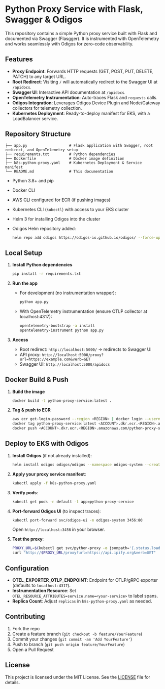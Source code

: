 # Python Proxy Service with Flask, Swagger & Odigos

This repository contains a simple Python proxy service built with Flask and documented via Swagger (Flasgger). It is instrumented with OpenTelemetry and works seamlessly with Odigos for zero-code observability.

## Features

* **Proxy Endpoint**: Forwards HTTP requests (GET, POST, PUT, DELETE, PATCH) to any target URL.
* **Root Redirect**: Visiting `/` will automatically redirect to the Swagger UI at `/apidocs`.
* **Swagger UI**: Interactive API documentation at `/apidocs`.
* **OpenTelemetry Instrumentation**: Auto-traces Flask and `requests` calls.
* **Odigos Integration**: Leverages Odigos Device Plugin and Node/Gateway collectors for telemetry collection.
* **Kubernetes Deployment**: Ready-to-deploy manifest for EKS, with a LoadBalancer service.

## Repository Structure

```text
├── app.py                   # Flask application with Swagger, root redirect, and OpenTelemetry setup
├── requirements.txt         # Python dependencies
├── Dockerfile               # Docker image definition
├── k8s-python-proxy.yaml    # Kubernetes Deployment & Service manifest
└── README.md                # This documentation
```

* Python 3.8+ and pip
* Docker CLI
* AWS CLI configured for ECR (if pushing images)
* Kubernetes CLI (`kubectl`) with access to your EKS cluster
* Helm 3 for installing Odigos into the cluster
* Odigos Helm repository added:

  ```bash
  helm repo add odigos https://odigos-io.github.io/odigos/ --force-update
  ```

## Local Setup

1. **Install Python dependencies**

   ```bash
   pip install -r requirements.txt
   ```

2. **Run the app**

   * For development (no instrumentation wrapper):

     ```bash
     python app.py
     ```
   * With OpenTelemetry instrumentation (ensure OTLP collector at localhost:4317):

     ```bash
     opentelemetry-bootstrap -a install
     opentelemetry-instrument python app.py
     ```

3. **Access**

   * Root redirect: `http://localhost:5000/` → redirects to Swagger UI
   * API proxy: `http://localhost:5000/proxy?url=https://example.com&verb=GET`
   * Swagger UI: `http://localhost:5000/apidocs`

## Docker Build & Push

1. **Build the image**

   ```bash
   docker build -t python-proxy-service:latest .
   ```

2. **Tag & push to ECR**

   ```bash
   aws ecr get-login-password --region <REGION> | docker login --username AWS --password-stdin <ACCOUNT>.dkr.ecr.<REGION>.amazonaws.com
   docker tag python-proxy-service:latest <ACCOUNT>.dkr.ecr.<REGION>.amazonaws.com/python-proxy-service:latest
   docker push <ACCOUNT>.dkr.ecr.<REGION>.amazonaws.com/python-proxy-service:latest
   ```

## Deploy to EKS with Odigos

1. **Install Odigos** (if not already installed):

   ```bash
   helm install odigos odigos/odigos --namespace odigos-system --create-namespace
   ```

2. **Apply your proxy service manifest**:

   ```bash
   kubectl apply -f k8s-python-proxy.yaml
   ```

3. **Verify pods**:

   ```bash
   kubectl get pods -n default -l app=python-proxy-service
   ```

4. **Port-forward Odigos UI** (to inspect traces):

   ```bash
   kubectl port-forward svc/odigos-ui -n odigos-system 3456:80
   ```

   Open `http://localhost:3456` in your browser.

5. **Test the proxy**:

   ```bash
   PROXY_URL=$(kubectl get svc/python-proxy -o jsonpath='{.status.loadBalancer.ingress[0].hostname}')
   curl "http://$PROXY_URL/proxy?url=https://api.ipify.org&verb=GET"
   ```

## Configuration

* **OTEL\_EXPORTER\_OTLP\_ENDPOINT**: Endpoint for OTLP/gRPC exporter (defaults to `localhost:4317`).
* **Instrumentation Resource**: Set `OTEL_RESOURCE_ATTRIBUTES=service.name=<your-service>` to label spans.
* **Replica Count**: Adjust `replicas` in `k8s-python-proxy.yaml` as needed.

## Contributing

1. Fork the repo
2. Create a feature branch (`git checkout -b feature/YourFeature`)
3. Commit your changes (`git commit -am 'Add YourFeature'`)
4. Push to branch (`git push origin feature/YourFeature`)
5. Open a Pull Request

## License

This project is licensed under the MIT License. See the [LICENSE](LICENSE) file for details.
